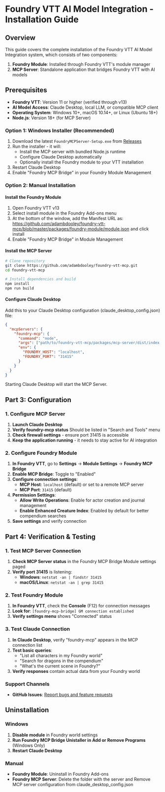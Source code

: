 # Foundry VTT AI Model Integration - Installation Guide

## Overview

This guide covers the complete installation of the Foundry VTT AI Model Integration system, which consists of two components:

1. **Foundry Module**: Installed through Foundry VTT's module manager
2. **MCP Server**: Standalone application that bridges Foundry VTT with AI models

## Prerequisites

- **Foundry VTT**: Version 11 or higher (verified through v13)
- **AI Model Access**: Claude Desktop, local LLM, or compatible MCP client
- **Operating System**: Windows 10+, macOS 10.14+, or Linux (Ubuntu 18+)
- **Node.js**: Version 18+ (for MCP Server)

### Option 1: Windows Installer (Recommended)

1. Download the latest `FoundryMCPServer-Setup.exe` from [Releases](https://github.com/adambdooley/foundry-vtt-mcp/releases)
2. Run the installer - it will:
   - Install the MCP server with bundled Node.js runtime
   - Configure Claude Desktop automatically
   - Optionally install the Foundry module to your VTT installation
3. Restart Claude Desktop
4. Enable "Foundry MCP Bridge" in your Foundry Module Management

### Option 2: Manual Installation

#### Install the Foundry Module
1. Open Foundry VTT v13
2. Select install module in the Foundry Add-ons menu
2. At the bottom of the window, add the Manifest URL as: https://github.com/adambdooley/foundry-vtt-mcp/blob/master/packages/foundry-module/module.json and click install
3. Enable "Foundry MCP Bridge" in Module Management

#### Install the MCP Server
```bash
# Clone repository
git clone https://github.com/adambdooley/foundry-vtt-mcp.git
cd foundry-vtt-mcp

# Install dependencies and build
npm install
npm run build

```

#### Configure Claude Desktop
Add this to your Claude Desktop configuration (claude_desktop_config.json) file:

```json
{
  "mcpServers": {
    "foundry-mcp": {
      "command": "node",
      "args": ["path/to/foundry-vtt-mcp/packages/mcp-server/dist/index.js"],
      "env": {
        "FOUNDRY_HOST": "localhost",
        "FOUNDRY_PORT": "31415"
      }
    }
  }
}
```

Starting Claude Desktop will start the MCP Server.

## Part 3: Configuration

### 1. Configure MCP Server

1. **Launch Claude Desktop**
2. **Verify foundry-mcp status** Should be listed in "Search and Tools" menu
3. **Check firewall settings** - ensure port 31415 is accessible
4. **Keep the application running** - it needs to stay active for AI integration

### 2. Configure Foundry Module

1. **In Foundry VTT**, go to **Settings** → **Module Settings** → **Foundry MCP Bridge**
2. **Enable MCP Bridge**: Toggle to "Enabled"
3. **Configure connection settings**:
   - **MCP Host**: `localhost` (default) or set to a remote MCP server
   - **MCP Port**: `31415` (default)
4. **Permission Settings**:
   - **Allow Write Operations**: Enable for actor creation and journal management
   - **Enable Enhanced Creature Index**: Enabled by default for better compendium searches
5. **Save settings** and verify connection

## Part 4: Verification & Testing

### 1. Test MCP Server Connection

1. **Check MCP Server status** in the Foundry MCP Bridge Module settings paged
2. **Verify port 31415** is listening:
   - **Windows**: `netstat -an | findstr 31415`
   - **macOS/Linux**: `netstat -an | grep 31415`

### 2. Test Foundry Module

1. **In Foundry VTT**, check the **Console** (F12) for connection messages
2. **Look for**: `[foundry-mcp-bridge] GM connection established`
3. **Verify settings menu** shows "Connected" status

### 3. Test Claude Connection

1. **In Claude Desktop**, verify "foundry-mcp" appears in the MCP connection list
2. **Test basic queries**:
   - "List all characters in my Foundry world"
   - "Search for dragons in the compendium"
   - "What's the current scene in Foundry?"
3. **Verify responses** contain actual data from your Foundry world

### Support Channels

- **GitHub Issues**: [Report bugs and feature requests](https://github.com/adambdooley/foundry-vtt-mcp/issues)

## Uninstallation

### Windows
1. **Disable module** in Foundry world settings
2. **Run Foundry MCP Bridge Unistaller in Add or Remove Programs** (Windows Only)
3. **Restart Claude Desktop**

### Manual
- **Foundry Module**: Uninstall in Foundry Add-ons
- **Foundry MCP Server**: Delete the folder with the server and Remove MCP server configuration from claude_desktop_config.json
